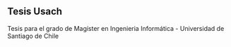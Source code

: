 Tesis Usach
---
Tesis para el grado de Magíster en Ingenieria Informática - Universidad de Santiago de Chile